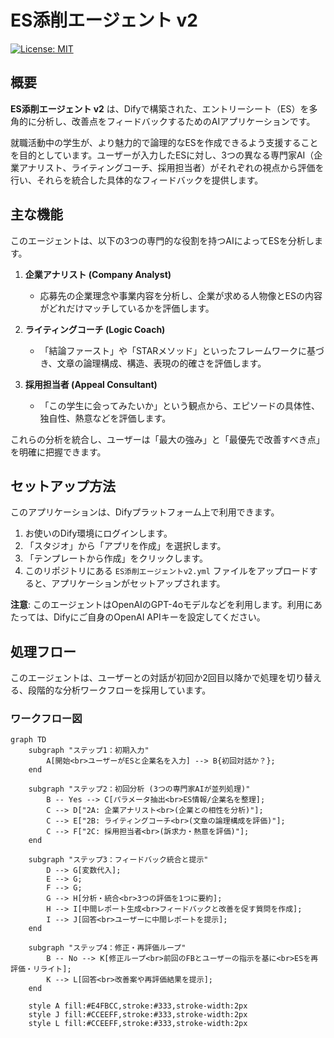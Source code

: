 # ES添削エージェント v2

[![License: MIT](https://img.shields.io/badge/License-MIT-yellow.svg)](https://opensource.org/licenses/MIT)

## 概要

**ES添削エージェント v2** は、Difyで構築された、エントリーシート（ES）を多角的に分析し、改善点をフィードバックするためのAIアプリケーションです。

就職活動中の学生が、より魅力的で論理的なESを作成できるよう支援することを目的としています。ユーザーが入力したESに対し、3つの異なる専門家AI（企業アナリスト、ライティングコーチ、採用担当者）がそれぞれの視点から評価を行い、それらを統合した具体的なフィードバックを提供します。

## 主な機能

このエージェントは、以下の3つの専門的な役割を持つAIによってESを分析します。

1.  **企業アナリスト (Company Analyst)**
    * 応募先の企業理念や事業内容を分析し、企業が求める人物像とESの内容がどれだけマッチしているかを評価します。

2.  **ライティングコーチ (Logic Coach)**
    * 「結論ファースト」や「STARメソッド」といったフレームワークに基づき、文章の論理構成、構造、表現の的確さを評価します。

3.  **採用担当者 (Appeal Consultant)**
    * 「この学生に会ってみたいか」という観点から、エピソードの具体性、独自性、熱意などを評価します。

これらの分析を統合し、ユーザーは「最大の強み」と「最優先で改善すべき点」を明確に把握できます。

## セットアップ方法

このアプリケーションは、Difyプラットフォーム上で利用できます。

1.  お使いのDify環境にログインします。
2.  「スタジオ」から「アプリを作成」を選択します。
3.  「テンプレートから作成」をクリックします。
4.  このリポジトリにある `ES添削エージェントv2.yml` ファイルをアップロードすると、アプリケーションがセットアップされます。

**注意**: このエージェントはOpenAIのGPT-4oモデルなどを利用します。利用にあたっては、Difyにご自身のOpenAI APIキーを設定してください。

## 処理フロー

このエージェントは、ユーザーとの対話が初回か2回目以降かで処理を切り替える、段階的な分析ワークフローを採用しています。

### ワークフロー図

```mermaid
graph TD
    subgraph "ステップ1：初期入力"
        A[開始<br>ユーザーがESと企業名を入力] --> B{初回対話か？};
    end

    subgraph "ステップ2：初回分析 (3つの専門家AIが並列処理)"
        B -- Yes --> C[パラメータ抽出<br>ES情報/企業名を整理];
        C --> D["2A: 企業アナリスト<br>(企業との相性を分析)"];
        C --> E["2B: ライティングコーチ<br>(文章の論理構成を評価)"];
        C --> F["2C: 採用担当者<br>(訴求力・熱意を評価)"];
    end

    subgraph "ステップ3：フィードバック統合と提示"
        D --> G[変数代入];
        E --> G;
        F --> G;
        G --> H[分析・統合<br>3つの評価を1つに要約];
        H --> I[中間レポート生成<br>フィードバックと改善を促す質問を作成];
        I --> J[回答<br>ユーザーに中間レポートを提示];
    end

    subgraph "ステップ4：修正・再評価ループ"
        B -- No --> K[修正ループ<br>前回のFBとユーザーの指示を基に<br>ESを再評価・リライト];
        K --> L[回答<br>改善案や再評価結果を提示];
    end

    style A fill:#E4FBCC,stroke:#333,stroke-width:2px
    style J fill:#CCEEFF,stroke:#333,stroke-width:2px
    style L fill:#CCEEFF,stroke:#333,stroke-width:2px
